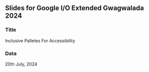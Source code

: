 ## Slides for Google I/O Extended Gwagwalada 2024

### Title
Inclusive Palletes For Accessibility

### Data
20th July, 2024
